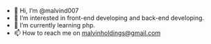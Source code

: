 - 👋 Hi, I’m @malvind007
- 👀 I’m interested in front-end developing and back-end developing.
- 🌱 I’m currently learning php.
- 📫 How to reach me on malvinholdings@gmail.com

<!---
malvind007/malvind007 is a ✨ special ✨ repository because its `README.md` (this file) appears on your GitHub profile.
You can click the Preview link to take a look at your changes.
--->
